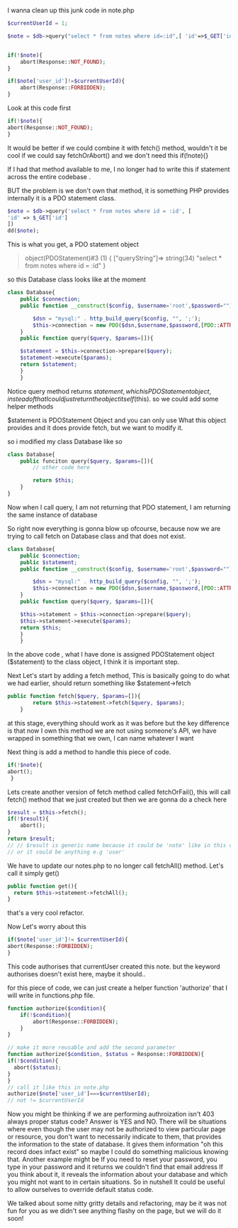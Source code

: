 I wanna clean up this junk code in note.php

```php
$currentUserId = 1;

$note = $db->query("select * from notes where id=:id",[ 'id'=>$_GET['id']])->fetch();


if(!$note){
    abort(Response::NOT_FOUND);
}

if($note['user_id']!=$currentUserId){
    abort(Response::FORBIDDEN);
}
```
Look at this code first

```php
if(!$note){
abort(Response::NOT_FOUND);
}
```


It would be better if we could combine it with fetch() method, wouldn't it be cool if we could say fetchOrAbort() and we don't need this if(!note){}

If I had that method available to me, I no longer had to write this if statement across the entire codebase .

BUT the problem is we don't own that method, it is something PHP provides internally it is a PDO statement class.

```php
$note = $db->query('select * from notes where id = :id', [
'id' => $_GET['id']
])
dd($note);
```
This is what you get, a PDO statement object
> object(PDOStatement)#3 (1) { ["queryString"]=> string(34) "select * from notes where id = :id" }

so this Database class looks like at the moment

```php
class Database{
    public $connection;
	public function __construct($config, $username='root',$password=""){

		$dsn = "mysql:" . http_build_query($config, "", ';');
		$this->connection = new PDO($dsn,$username,$password,[PDO::ATTR_DEFAULT_FETCH_MODE =>PDO::FETCH_ASSOC]);
	}
	public function query($query, $params=[]){

	$statement = $this->connection->prepare($query);
	$statement->execute($params);
	return $statement;
	}
    }
```
Notice query method returns $statement, which is PDOStatement object,instead of that I could just return the object itself ($this). so we could add some helper methods

$statement is PDOStatement Object and you can only use What this object provides and it does provide fetch, but we want to modify it.

so i modified my class Database like so

```php
class Database{
    public funciton query($query, $params=[]){
        // other code here

        return $this;
    }
}
```

Now when I call query, I am not returning that PDO statement, I am returning the same instance of database

So right now everything is gonna blow up ofcourse, because now we are trying to call fetch on Database class and that does not exist.

```php
class Database{
    public $connection;
	public $statement;
	public function __construct($config, $username='root',$password=""){

		$dsn = "mysql:" . http_build_query($config, "", ';');
		$this->connection = new PDO($dsn,$username,$password,[PDO::ATTR_DEFAULT_FETCH_MODE =>PDO::FETCH_ASSOC]);
	}
	public function query($query, $params=[]){

	$this->statement = $this->connection->prepare($query);
	$this->statement->execute($params);
	return $this;
	}
    }
```
In the above code , what I have done is assigned PDOStatement object ($statement) to the class object, I think it is important step.

Next Let's start by adding a fetch method, This is basically going to do what we had earlier, should return something like $statement->fetch

```php
public function fetch($query, $params=[]){
		return $this->statement->fetch($query, $params);
    }
```
at this stage, everything should work as it was before but the key difference is that now I own this method we are not using someone's API, we have wrapped in something that we own, I can name whatever I want


Next thing is add a method to handle this piece of code.

```php
if(!$note){
abort();
 }
```
Lets create another version of fetch method called fetchOrFail(), this will call fetch() method that we just created but then we are gonna do a check here

```php
$result = $this->fetch();
if(!$result){
    abort();
}
return $result;
// // $result is generic name because it could be 'note' like in this case
// or it could be anything e.g 'user'
```
We have to update our notes.php to no longer call fetchAll() method. Let's call it simply get()
```php
public function get(){
  return $this->statement->fetchAll();
}
```
that's a very cool refactor.

Now Let's worry about this

```php
if($note['user_id']!= $currentUserId){
abort(Response::FORBIDDEN);
}
```

This code authorises that currentUser created this note. but the keyword authorises doesn't exist here, maybe it should..

for this piece of code, we can just create a helper function 'authorize' that I will write in functions.php file.

```php
function authorize($condition){
    if(!$condition){
        abort(Response::FORBIDDEN);
    }
}

// make it more reusable and add the second parameter
function authorize($condition, $status = Response::FORBIDDEN){
if(!$condition){
  abort($status);
}
}
// call it like this in note.php
authorize($note['user_id']===$currentUserId);
// not != $currentUserId
```

Now you might be thinking if we are performing authroization isn't 403 always proper status code?
Answer is YES and NO.
There will be situations where even though the user may not be authorized to view particular page or resource, you don't want to necessarily indicate to them, that provides the information to the state of database.
It gives them information "oh this record does infact exist" so maybe I could do something malicious knowing that.
Another example might be If you need to reset your password, you type in your password and it returns we couldn't find that email address
If you think about it, it reveals the information about your database and which you might not want to in certain situations. So in nutshell It could be useful to allow ourselves to override default status code.

We talked about some nitty gritty details and refactoring, may be it was not fun for you as we didn't see anything flashy on the page, but we will do it soon!
